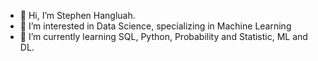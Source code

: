 - 👋 Hi, I’m Stephen Hangluah.
- 👀 I’m interested in Data Science, specializing in Machine Learning
- 🌱 I’m currently learning SQL, Python, Probability and Statistic, ML and DL.


<!---
ShallomH/ShallomH is a ✨ special ✨ repository because its `README.md` (this file) appears on your GitHub profile.
You can click the Preview link to take a look at your changes.
--->
